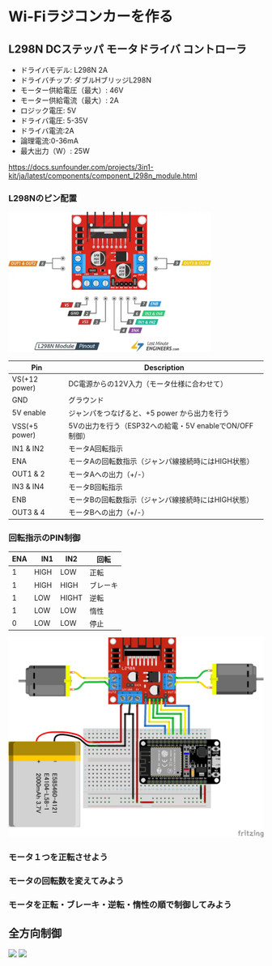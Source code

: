 # Wi-Fiラジコンカーを作る

## L298N DCステッパ モータドライバ コントローラ

- ドライバモデル: L298N 2A
- ドライバチップ: ダブルHブリッジL298N
- モーター供給電圧（最大）: 46V
- モーター供給電流（最大）: 2A
- ロジック電圧: 5V
- ドライバ電圧: 5-35V
- ドライバ電流:2A
- 論理電流:0-36mA
- 最大出力（W）: 25W

https://docs.sunfounder.com/projects/3in1-kit/ja/latest/components/component_l298n_module.html

### L298Nのピン配置

<img src="L298N-Motor-Driver-Module-Pinout.webp" width="400px">

| Pin | Description |
| --- | --- |
| VS(+12 power) | DC電源からの12V入力（モータ仕様に合わせて）  |
| GND | グラウンド |
| 5V enable | ジャンパをつなげると、+5 power から出力を行う |
| VSS(+5 power) | 5Vの出力を行う（ESP32への給電・5V enableでON/OFF制御） |
| IN1 & IN2 | モータA回転指示 |
| ENA | モータAの回転数指示（ジャンパ線接続時にはHIGH状態） |
| OUT1 & 2 | モータAへの出力（+/-） |
| IN3 & IN4 | モータB回転指示 |
| ENB | モータBの回転数指示（ジャンパ線接続時にはHIGH状態） |
| OUT3 & 4 | モータBへの出力（+/-） |

### 回転指示のPIN制御

| ENA |　IN1 | IN2 | 回転 |
| --- | --- | --- | --- |
| 1 | HIGH | LOW | 正転 |
| 1 | HIGH | HIGH | ブレーキ |
| 1 | LOW | HIGHT | 逆転 |
| 1 | LOW | LOW | 惰性 |
| 0 | LOW | LOW | 停止 |

<img src="2morter.png" width="600px">

### モータ１つを正転させよう

### モータの回転数を変えてみよう

### モータを正転・ブレーキ・逆転・惰性の順で制御してみよう

## 全方向制御

<image src="51v1cEDP8ZL._AC_SY450_.jpg" width="500px">

<image src="Mecanum_wheel_control_principle.svg.png" width="500px">
